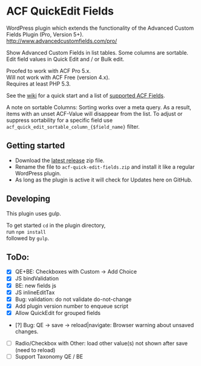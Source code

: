 ACF QuickEdit Fields
====================

WordPress plugin which extends the functionality of the Advanced Custom Fields Plugin (Pro, Version 5+).  
http://www.advancedcustomfields.com/pro/

Show Advanced Custom Fields in list tables. Some columns are sortable.  
Edit field values in Quick Edit and / or Bulk edit.

Proofed to work with ACF Pro 5.x.  
Will not work with ACF Free (version 4.x).  
Requires at least PHP 5.3.

See the [wiki](https://github.com/mcguffin/acf-quick-edit-fields/wiki) for a quick start and a list of [supported ACF Fields](https://github.com/mcguffin/acf-quick-edit-fields/wiki/Supported-ACF-Fields).

A note on sortable Columns: Sorting works over a meta query. As a result, items with an
unset ACF-Value will disappear from the list. To adjust or suppress sortability for a specific field use
`acf_quick_edit_sortable_column_{$field_name}` filter.


Getting started
---------------

 - Download the [latest release](../../releases/latest) zip file.
 - Rename the file to `acf-quick-edit-fields.zip` and install it like a regular WordPress plugin.
 - As long as the plugin is active it will check for Updates here on GitHub.


Developing
----------

This plugin uses gulp.

To get started `cd` in the plugin directory,  
run `npm install`  
followed by `gulp`.


ToDo:
-----

 - [x] QE+BE: Checkboxes with Custom -> Add Choice
 - [x] JS bindValidation
 - [x] BE: new fields js
 - [x] JS inlineEditTax
 - [x] Bug: validation: do not validate do-not-change
 - [x] Add plugin version number to enqueue script
 - [x] Allow QuickEdit for grouped fields
 - [?] Bug: QE -> save -> reload|navigate: Browser warning about unsaved changes.
 - [ ] Radio/Checkbox with Other: load other value(s) not shown after save (need to reload)
 - [ ] Support Taxonomy QE / BE
